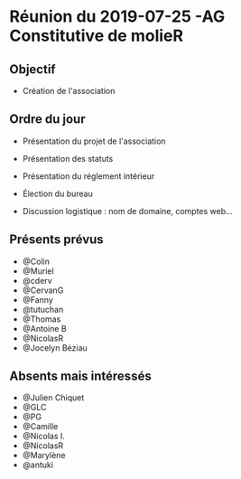 # Réunion du 2019-07-25 -AG Constitutive de molieR

## Objectif 

+ Création de l'association 

## Ordre du jour

+ Présentation du projet de l'association 

+ Présentation des statuts 

+ Présentation du réglement intérieur 

+ Élection du bureau

+ Discussion logistique : nom de domaine, comptes web...

## Présents prévus 

+ @Colin 
+ @Muriel
+ @cderv
+ @CervanG
+ @Fanny
+ @tutuchan
+ @Thomas
+ @Antoine B
+ @NicolasR
+ @Jocelyn Béziau

## Absents mais intéressés

+ @Julien Chiquet
+ @GLC
+ @PG
+ @Camille
+ @Nicolas I. 
+ @NicolasR
+ @Marylène
+ @antuki 
  
